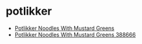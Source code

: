 # potlikker

 * [Potlikker Noodles With Mustard Greens](../../index/p/potlikker-noodles-with-mustard-greens-388666.json)
 * [Potlikker Noodles With Mustard Greens 388666](../../index/p/potlikker-noodles-with-mustard-greens-388666.json)
